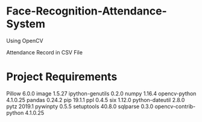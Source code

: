 # Face-Recognition-Attendance-System
Using OpenCV

Attendance Record in CSV File
<h1>Project Requirements</h1>

Pillow			6.0.0
image			1.5.27
ipython-genutils	0.2.0
numpy			1.16.4
opencv-python		4.1.0.25
pandas			0.24.2
pip			19.1.1
ppl			0.4.5
six			1.12.0
python-dateutil		2.8.0
pytz			2019.1
pywinpty		0.5.5
setuptools		40.8.0
sqlparse		0.3.0
opencv-contrib-python	4.1.0.25	
